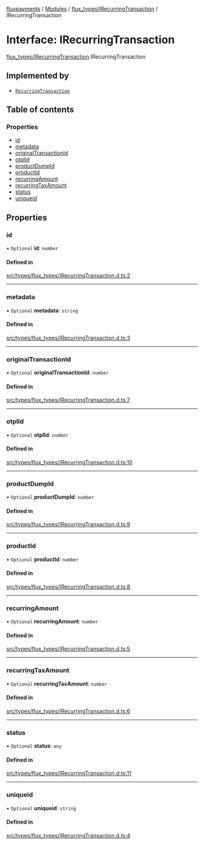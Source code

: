 [fluxpayments](../README.md) / [Modules](../modules.md) / [flux\_types/IRecurringTransaction](../modules/flux_types_IRecurringTransaction.md) / IRecurringTransaction

# Interface: IRecurringTransaction

[flux\_types/IRecurringTransaction](../modules/flux_types_IRecurringTransaction.md).IRecurringTransaction

## Implemented by

- [`RecurringTransaction`](../classes/flux_types_RecurringTransaction.RecurringTransaction.md)

## Table of contents

### Properties

- [id](flux_types_IRecurringTransaction.IRecurringTransaction.md#id)
- [metadata](flux_types_IRecurringTransaction.IRecurringTransaction.md#metadata)
- [originalTransactionId](flux_types_IRecurringTransaction.IRecurringTransaction.md#originaltransactionid)
- [otplId](flux_types_IRecurringTransaction.IRecurringTransaction.md#otplid)
- [productDumpId](flux_types_IRecurringTransaction.IRecurringTransaction.md#productdumpid)
- [productId](flux_types_IRecurringTransaction.IRecurringTransaction.md#productid)
- [recurringAmount](flux_types_IRecurringTransaction.IRecurringTransaction.md#recurringamount)
- [recurringTaxAmount](flux_types_IRecurringTransaction.IRecurringTransaction.md#recurringtaxamount)
- [status](flux_types_IRecurringTransaction.IRecurringTransaction.md#status)
- [uniqueid](flux_types_IRecurringTransaction.IRecurringTransaction.md#uniqueid)

## Properties

### id

• `Optional` **id**: `number`

#### Defined in

[src/types/flux_types/IRecurringTransaction.d.ts:2](https://github.com/fluxpayments1/fluxpayments_api_ts/blob/04e1ffcb5aff57642b62dd938b8f3f584c8b091f/src/types/flux_types/IRecurringTransaction.d.ts#L2)

___

### metadata

• `Optional` **metadata**: `string`

#### Defined in

[src/types/flux_types/IRecurringTransaction.d.ts:3](https://github.com/fluxpayments1/fluxpayments_api_ts/blob/04e1ffcb5aff57642b62dd938b8f3f584c8b091f/src/types/flux_types/IRecurringTransaction.d.ts#L3)

___

### originalTransactionId

• `Optional` **originalTransactionId**: `number`

#### Defined in

[src/types/flux_types/IRecurringTransaction.d.ts:7](https://github.com/fluxpayments1/fluxpayments_api_ts/blob/04e1ffcb5aff57642b62dd938b8f3f584c8b091f/src/types/flux_types/IRecurringTransaction.d.ts#L7)

___

### otplId

• `Optional` **otplId**: `number`

#### Defined in

[src/types/flux_types/IRecurringTransaction.d.ts:10](https://github.com/fluxpayments1/fluxpayments_api_ts/blob/04e1ffcb5aff57642b62dd938b8f3f584c8b091f/src/types/flux_types/IRecurringTransaction.d.ts#L10)

___

### productDumpId

• `Optional` **productDumpId**: `number`

#### Defined in

[src/types/flux_types/IRecurringTransaction.d.ts:9](https://github.com/fluxpayments1/fluxpayments_api_ts/blob/04e1ffcb5aff57642b62dd938b8f3f584c8b091f/src/types/flux_types/IRecurringTransaction.d.ts#L9)

___

### productId

• `Optional` **productId**: `number`

#### Defined in

[src/types/flux_types/IRecurringTransaction.d.ts:8](https://github.com/fluxpayments1/fluxpayments_api_ts/blob/04e1ffcb5aff57642b62dd938b8f3f584c8b091f/src/types/flux_types/IRecurringTransaction.d.ts#L8)

___

### recurringAmount

• `Optional` **recurringAmount**: `number`

#### Defined in

[src/types/flux_types/IRecurringTransaction.d.ts:5](https://github.com/fluxpayments1/fluxpayments_api_ts/blob/04e1ffcb5aff57642b62dd938b8f3f584c8b091f/src/types/flux_types/IRecurringTransaction.d.ts#L5)

___

### recurringTaxAmount

• `Optional` **recurringTaxAmount**: `number`

#### Defined in

[src/types/flux_types/IRecurringTransaction.d.ts:6](https://github.com/fluxpayments1/fluxpayments_api_ts/blob/04e1ffcb5aff57642b62dd938b8f3f584c8b091f/src/types/flux_types/IRecurringTransaction.d.ts#L6)

___

### status

• `Optional` **status**: `any`

#### Defined in

[src/types/flux_types/IRecurringTransaction.d.ts:11](https://github.com/fluxpayments1/fluxpayments_api_ts/blob/04e1ffcb5aff57642b62dd938b8f3f584c8b091f/src/types/flux_types/IRecurringTransaction.d.ts#L11)

___

### uniqueid

• `Optional` **uniqueid**: `string`

#### Defined in

[src/types/flux_types/IRecurringTransaction.d.ts:4](https://github.com/fluxpayments1/fluxpayments_api_ts/blob/04e1ffcb5aff57642b62dd938b8f3f584c8b091f/src/types/flux_types/IRecurringTransaction.d.ts#L4)
